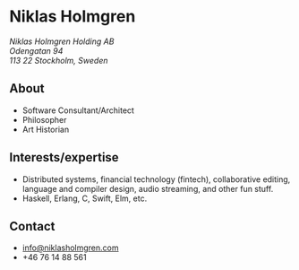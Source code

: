 # Niklas Holmgren
<address>
  Niklas Holmgren Holding AB<br/>
  Odengatan 94<br/>
  113 22 Stockholm, Sweden
</address>

## About
- Software Consultant/Architect
- Philosopher
- Art Historian

## Interests/expertise
- Distributed systems, financial technology (fintech), collaborative editing, language and compiler design, audio streaming, and other fun stuff.
- Haskell, Erlang, C, Swift, Elm, etc.

## Contact
- info@niklasholmgren.com
- +46 76 14 88 561
